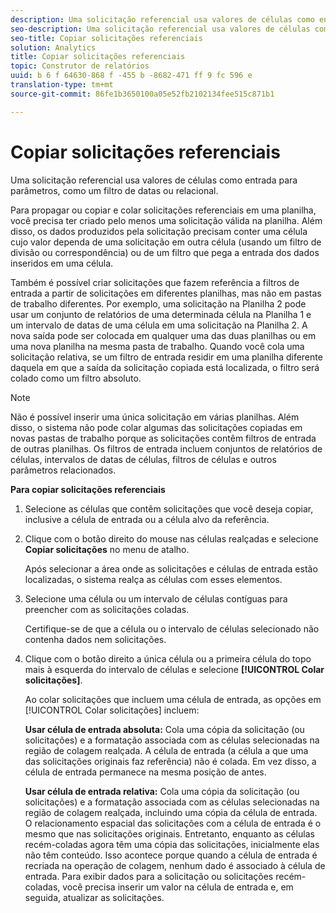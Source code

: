 ```yaml
---
description: Uma solicitação referencial usa valores de células como entrada para parâmetros, como um filtro de datas ou relacional.
seo-description: Uma solicitação referencial usa valores de células como entrada para parâmetros, como um filtro de datas ou relacional.
seo-title: Copiar solicitações referenciais
solution: Analytics
title: Copiar solicitações referenciais
topic: Construtor de relatórios
uuid: b 6 f 64630-868 f -455 b -8682-471 ff 9 fc 596 e
translation-type: tm+mt
source-git-commit: 86fe1b3650100a05e52fb2102134fee515c871b1

---
```



# Copiar solicitações referenciais

Uma solicitação referencial usa valores de células como entrada para parâmetros, como um filtro de datas ou relacional.

Para propagar ou copiar e colar solicitações referenciais em uma planilha, você precisa ter criado pelo menos uma solicitação válida na planilha. Além disso, os dados produzidos pela solicitação precisam conter uma célula cujo valor dependa de uma solicitação em outra célula (usando um filtro de divisão ou correspondência) ou de um filtro que pega a entrada dos dados inseridos em uma célula.

Também é possível criar solicitações que fazem referência a filtros de entrada a partir de solicitações em diferentes planilhas, mas não em pastas de trabalho diferentes. Por exemplo, uma solicitação na Planilha 2 pode usar um conjunto de relatórios de uma determinada célula na Planilha 1 e um intervalo de datas de uma célula em uma solicitação na Planilha 2. A nova saída pode ser colocada em qualquer uma das duas planilhas ou em uma nova planilha na mesma pasta de trabalho. Quando você cola uma solicitação relativa, se um filtro de entrada residir em uma planilha diferente daquela em que a saída da solicitação copiada está localizada, o filtro será colado como um filtro absoluto.

>[!NOTE]
>
>Não é possível inserir uma única solicitação em várias planilhas. Além disso, o sistema não pode colar algumas das solicitações copiadas em novas pastas de trabalho porque as solicitações contêm filtros de entrada de outras planilhas. Os filtros de entrada incluem conjuntos de relatórios de células, intervalos de datas de células, filtros de células e outros parâmetros relacionados.

**Para copiar solicitações referenciais**

1. Selecione as células que contêm solicitações que você deseja copiar, inclusive a célula de entrada ou a célula alvo da referência.
1. Clique com o botão direito do mouse nas células realçadas e selecione **Copiar solicitações** no menu de atalho.

   Após selecionar a área onde as solicitações e células de entrada estão localizadas, o sistema realça as células com esses elementos.
1. Selecione uma célula ou um intervalo de células contíguas para preencher com as solicitações coladas.

   Certifique-se de que a célula ou o intervalo de células selecionado não contenha dados nem solicitações.
1. Clique com o botão direito a única célula ou a primeira célula do topo mais à esquerda do intervalo de células e selecione **[!UICONTROL Colar solicitações]**.

   Ao colar solicitações que incluem uma célula de entrada, as opções em [!UICONTROL Colar solicitações] incluem:

   **Usar célula de entrada absoluta:** Cola uma cópia da solicitação (ou solicitações) e a formatação associada com as células selecionadas na região de colagem realçada. A célula de entrada (a célula a que uma das solicitações originais faz referência) não é colada. Em vez disso, a célula de entrada permanece na mesma posição de antes.

   **Usar célula de entrada relativa:** Cola uma cópia da solicitação (ou solicitações) e a formatação associada com as células selecionadas na região de colagem realçada, incluindo uma cópia da célula de entrada. O relacionamento espacial das solicitações com a célula de entrada é o mesmo que nas solicitações originais. Entretanto, enquanto as células recém-coladas agora têm uma cópia das solicitações, inicialmente elas não têm conteúdo. Isso acontece porque quando a célula de entrada é recriada na operação de colagem, nenhum dado é associado à célula de entrada. Para exibir dados para a solicitação ou solicitações recém-coladas, você precisa inserir um valor na célula de entrada e, em seguida, atualizar as solicitações.
